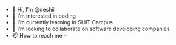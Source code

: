 - 👋 Hi, I’m @deshii
- 👀 I’m interested in coding
- 🌱 I’m currently learning in SLIIT Campus
- 💞️ I’m looking to collaborate on software developing companies
- 📫 How to reach me - 

<!---
Thisunn/Thisunn is a ✨ special ✨ repository because its `README.md` (this file) appears on your GitHub profile.
You can click the Preview link to take a look at your changes.
--->
